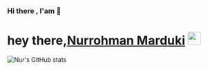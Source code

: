 ### Hi there , I'am 👋
<h1>
  hey there,<a href="https://github.com/Nurrohmann/Nurrohmann">Nurrohman Marduki</a>
  <img src="https://media.giphy.com/media/hvRJCLFzcasrR4ia7z/giphy.gif" width="30px"/>
</h1>


![Nur's GitHub stats](https://github-readme-stats.vercel.app/api?username=Nurrohmann&show_icons=true&theme=dark)

<!--
**Nurrohmann/Nurrohmann** is a ✨ _special_ ✨ repository because its `README.md` (this file) appears on your GitHub profile.

Here are some ideas to get you started:

- 🔭 I’m currently working on ...
- 🌱 I’m currently learning ...
- 👯 I’m looking to collaborate on ...
- 🤔 I’m looking for help with ...
- 💬 Ask me about ...
- 📫 How to reach me: ...
- 😄 Pronouns: ...
- ⚡ Fun fact: ...
-->
